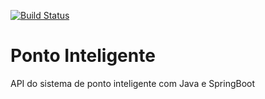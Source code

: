 [![Build Status](https://travis-ci.org/sergiockd/ponto-inteligente-api.svg?branch=master)](https://travis-ci.org/sergiockd/ponto-inteligente-api)
# Ponto Inteligente
API do sistema de ponto inteligente com Java e SpringBoot

